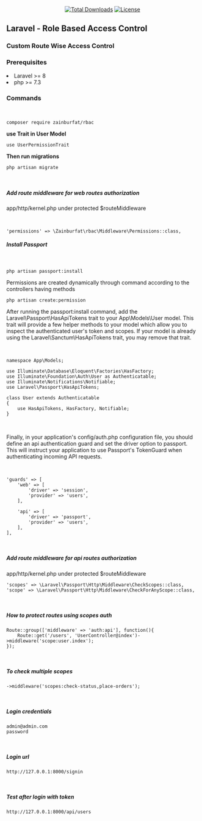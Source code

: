 <p align="center">
    <a href="https://packagist.org/packages/zainburfat/rbac"><img
            src="https://img.shields.io/badge/Downloads-demo-green" alt="Total Downloads"></a>
    <!--<a href="https://packagist.org/packages/zainburfat/rbac"><img src="https://img.shields.io/packagist/v/laravel/framework" alt="Latest Stable Version"></a> -->
    <a href="https://packagist.org/packages/zainburfat/rbac"><img
            src="https://img.shields.io/packagist/l/laravel/framework" alt="License"></a>
</p>

<h2>Laravel - Role Based Access Control</h2>

<h3>Custom Route Wise Access Control</h3>

<h3>Prerequisites</h3>
<li>Laravel >= 8</li>
<li>php >= 7.3</li>

<h3>Commands</h3>
<br>

    composer require zainburfat/rbac

<b>use Trait in User Model</b>
<br>

    use UserPermissionTrait

<b>Then run migrations</b>
<br>

    php artisan migrate

<br>
<h5>Add route middleware for web routes authorization</h5>
<p>app/http/kernel.php under protected $routeMiddleware</p>
<br>

    'permissions' => \Zainburfat\rbac\Middleware\Permissions::class,




<h5>Install Passport</h5>
<br>

    php artisan passport:install

<p>Permissions are created dynamically through command according to the controllers having methods</p>

    php artisan create:permission

<p>
    After running the passport:install command, add the Laravel\Passport\HasApiTokens trait to your App\Models\User model. This trait will provide a few helper  methods to your model which allow you to inspect the authenticated user's token and scopes. If your model is already using the Laravel\Sanctum\HasApiTokens trait, you may remove that trait.
</p>

<br>

    namespace App\Models;

    use Illuminate\Database\Eloquent\Factories\HasFactory;
    use Illuminate\Foundation\Auth\User as Authenticatable;
    use Illuminate\Notifications\Notifiable;
    use Laravel\Passport\HasApiTokens;
        
    class User extends Authenticatable
    {
        use HasApiTokens, HasFactory, Notifiable;
    }

<br>

<p>
    Finally, in your application's config/auth.php configuration file, you should define an api authentication guard and set the driver option to passport. This will instruct your application to use Passport's TokenGuard when authenticating incoming API requests.
</p>

<br>

    'guards' => [
        'web' => [
            'driver' => 'session',
            'provider' => 'users',
        ],
    
        'api' => [
            'driver' => 'passport',
            'provider' => 'users',
        ],
    ],

<br>
<h5>Add route middleware for api routes authorization</h5>
<p>app/http/kernel.php under protected $routeMiddleware</p>

    'scopes' => \Laravel\Passport\Http\Middleware\CheckScopes::class,
    'scope' => \Laravel\Passport\Http\Middleware\CheckForAnyScope::class,

<br>
<h5>How to protect routes using scopes auth</h5>

    Route::group(['middleware' => 'auth:api'], function(){
        Route::get('/users', 'UserController@index')->middleware('scope:user.index');
    });

<br>
<h5>To check multiple scopes</h5>

    ->middleware('scopes:check-status,place-orders');

<br>
<h5>Login credentials</h5>

    admin@admin.com
    password

<br>
<h5>Login url</h5>

    http://127.0.0.1:8000/signin
    
<br>
<h5>Test after login with token</h5>

    http://127.0.0.1:8000/api/users
